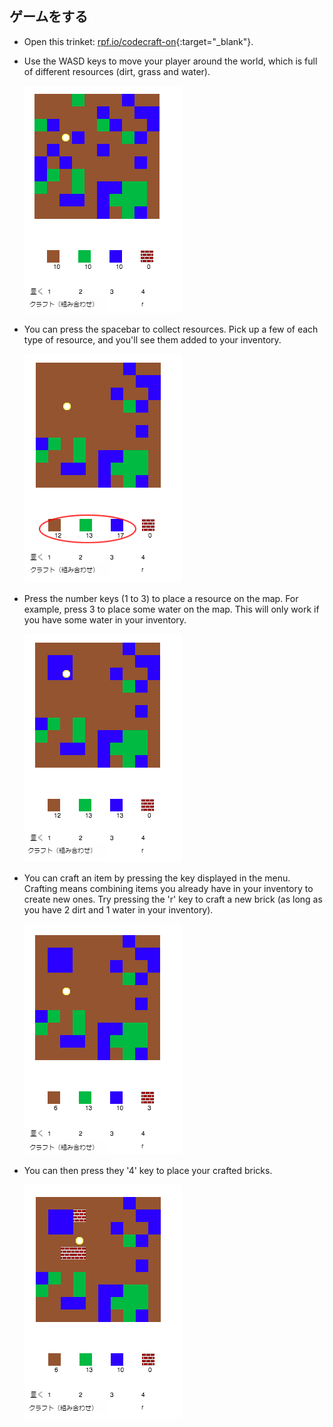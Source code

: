 ## ゲームをする

+ Open this trinket: [rpf.io/codecraft-on](http://rpf.io/codecraft-on){:target="_blank"}.

+ Use the WASD keys to move your player around the world, which is full of different resources (dirt, grass and water).
    
    ![screenshot](images/craft-move.png)

+ You can press the spacebar to collect resources. Pick up a few of each type of resource, and you'll see them added to your inventory.
    
    ![screenshot](images/craft-pickup.png)

+ Press the number keys (1 to 3) to place a resource on the map. For example, press 3 to place some water on the map. This will only work if you have some water in your inventory.
    
    ![screenshot](images/craft-place-water.png)

+ You can craft an item by pressing the key displayed in the menu. Crafting means combining items you already have in your inventory to create new ones. Try pressing the 'r' key to craft a new brick (as long as you have 2 dirt and 1 water in your inventory).
    
    ![screenshot](images/craft-craft-brick.png)

+ You can then press they '4' key to place your crafted bricks.
    
    ![screenshot](images/craft-place-brick.png)